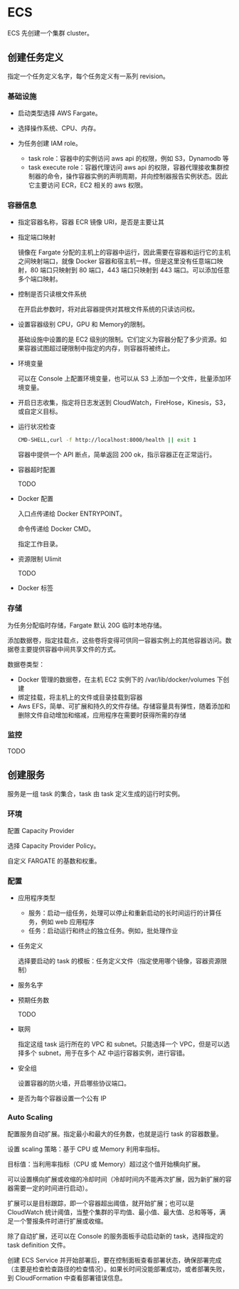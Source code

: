 # ECS

ECS 先创建一个集群 cluster。

## 创建任务定义

指定一个任务定义名字，每个任务定义有一系列 revision。

### 基础设施

- 启动类型选择 AWS Fargate。

- 选择操作系统、CPU、内存。

- 为任务创建 IAM role。

  - task role：容器中的实例访问 aws api 的权限，例如 S3，Dynamodb 等
  - task execute role：容器代理访问 aws api 的权限，容器代理接收集群控制器的命令，操作容器实例的声明周期，并向控制器报告实例状态。因此它主要访问 ECR，EC2 相关的 aws 权限。

### 容器信息

- 指定容器名称，容器 ECR 镜像 URI，是否是主要让其

- 指定端口映射

  镜像在 Fargate 分配的主机上的容器中运行，因此需要在容器和运行它的主机之间映射端口，就像 Docker 容器和宿主机一样。但是这里没有任意端口映射，80 端口只映射到 80 端口，443 端口只映射到 443 端口。可以添加任意多个端口映射。

- 控制是否只读根文件系统

  在开启此参数时，将对此容器提供对其根文件系统的只读访问权。

- 设置容器级别 CPU，GPU 和 Memory的限制。

  基础设施中设置的是 EC2 级别的限制。它们定义为容器分配了多少资源。如果容器试图超过硬限制中指定的内存，则容器将被终止。

- 环境变量

  可以在 Console 上配置环境变量，也可以从 S3 上添加一个文件，批量添加环境变量。

- 开启日志收集，指定将日志发送到 CloudWatch，FireHose，Kinesis，S3，或自定义目标。

- 运行状况检查

  ```sh
  CMD-SHELL,curl -f http://localhost:8000/health || exit 1
  ```

  容器中提供一个 API 断点，简单返回 200 ok，指示容器正在正常运行。

- 容器超时配置

  TODO

- Docker 配置

  入口点传递给 Docker ENTRYPOINT。

  命令传递给 Docker CMD。

  指定工作目录。

- 资源限制 Ulimit

  TODO

- Docker 标签

### 存储

为任务分配临时存储，Fargate 默认 20G 临时本地存储。

添加数据卷，指定挂载点，这些卷将变得可供同一容器实例上的其他容器访问。数据卷主要提供容器中间共享文件的方式。

数据卷类型：

- Docker 管理的数据卷，在主机 EC2 实例下的 /var/lib/docker/volumes 下创建
- 绑定挂载，将主机上的文件或目录挂载到容器
- Aws EFS，简单、可扩展和持久的文件存储。存储容量具有弹性，随着添加和删除文件自动增加和缩减，应用程序在需要时获得所需的存储

### 监控

TODO

## 创建服务

服务是一组 task 的集合，task 由 task 定义生成的运行时实例。

### 环境

配置 Capacity Provider

选择 Capacity Provider Policy。

自定义 FARGATE 的基数和权重。

### 配置

- 应用程序类型

  - 服务：启动一组任务，处理可以停止和重新启动的长时间运行的计算任务，例如 web 应用程序
  - 任务：启动运行和终止的独立任务。例如，批处理作业

- 任务定义

  选择要启动的 task 的模板：任务定义文件（指定使用哪个镜像，容器资源限制）

- 服务名字

- 预期任务数

  TODO

- 联网

  指定这组 task 运行所在的 VPC 和 subnet。只能选择一个 VPC，但是可以选择多个 subnet，用于在多个 AZ 中运行容器实例，进行容错。

- 安全组

  设置容器的防火墙，开启哪些协议端口。

- 是否为每个容器设置一个公有 IP

### Auto Scaling

配置服务自动扩展。指定最小和最大的任务数，也就是运行 task 的容器数量。

设置 scaling 策略：基于 CPU 或 Memory 利用率指标。

目标值：当利用率指标（CPU 或 Memory）超过这个值开始横向扩展。

可以设置横向扩展或收缩的冷却时间（冷却时间内不能再次扩展，因为新扩展的容器需要一定的时间进行启动）。

扩展可以是目标跟踪，即一个容器超出阈值，就开始扩展；也可以是 CloudWatch 统计阈值，当整个集群的平均值、最小值、最大值、总和等等，满足一个警报条件时进行扩展或收缩。

除了自动扩展，还可以在 Console 的服务面板手动启动新的 task，选择指定的 task definition 文件。

创建 ECS Service 并开始部署后，要在控制面板查看部署状态，确保部署完成（主要是检查检查路径的检查情况）。如果长时间没能部署成功，或者部署失败，到 CloudFormation 中查看部署错误信息。
